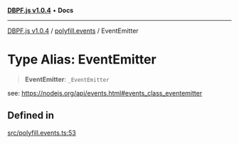 [**DBPF.js v1.0.4**](../../README.md) • **Docs**

***

[DBPF.js v1.0.4](../../README.md) / [polyfill.events](../README.md) / EventEmitter

# Type Alias: EventEmitter

> **EventEmitter**: `_EventEmitter`

see: https://nodejs.org/api/events.html#events_class_eventemitter

## Defined in

[src/polyfill.events.ts:53](https://github.com/anonhostpi/DBPF.js/blob/5970b3db05862f3a4fc27886740f0325e027cf60/src/polyfill.events.ts#L53)
